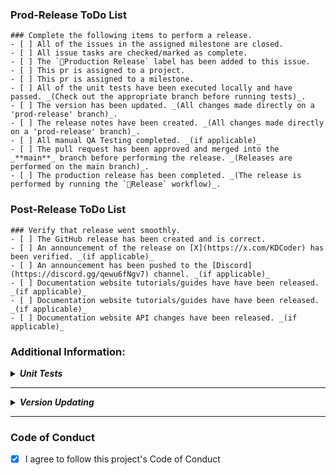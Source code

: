 ### Prod-Release ToDo List

```[tasklist]
### Complete the following items to perform a release.
- [ ] All of the issues in the assigned milestone are closed.
- [ ] All issue tasks are checked/marked as complete.
- [ ] The `🚀Production Release` label has been added to this issue.
- [ ] This pr is assigned to a project.
- [ ] This pr is assigned to a milestone.
- [ ] All of the unit tests have been executed locally and have passed. _(Check out the appropriate branch before running tests)_.
- [ ] The version has been updated. _(All changes made directly on a 'prod-release' branch)_.
- [ ] The release notes have been created. _(All changes made directly on a 'prod-release' branch)_.
- [ ] All manual QA Testing completed. _(if applicable)_
- [ ] The pull request has been approved and merged into the _**main**_ branch before performing the release. _(Releases are performed on the main branch)_.
- [ ] The production release has been completed. _(The release is performed by running the `🚀Release` workflow)_.
```

### Post-Release ToDo List

```[tasklist]
### Verify that release went smoothly.
- [ ] The GitHub release has been created and is correct. 
- [ ] An announcement of the release on [X](https://x.com/KDCoder) has been verified. _(if applicable)_
- [ ] An announcement has been pushed to the [Discord](https://discord.gg/qewu6fNgv7) channel. _(if applicable)_
- [ ] Documentation website tutorials/guides have have been released. _(if applicable)_
- [ ] Documentation website tutorials/guides have have been released. _(if applicable)_
- [ ] Documentation website API changes have been released. _(if applicable)_
```

### Additional Information:

**_<details closed><summary>Unit Tests</summary>_**

Reasons for local unit test execution:
- Unit tests might pass locally but not in the CI environment during the status check process or vice-versa.
- Tests might pass on the developer's machine but not necessarily on the code reviewer's machine.
</details>

---

**_<details closed><summary>Version Updating</summary>_**

The version can be updated by setting the values of the `version` JSON value in the `deno.json` file.

``` json
{
	"version": "v1.2.3",
    ...
}
```
</details>

---

### Code of Conduct

- [x]  I agree to follow this project's Code of Conduct
